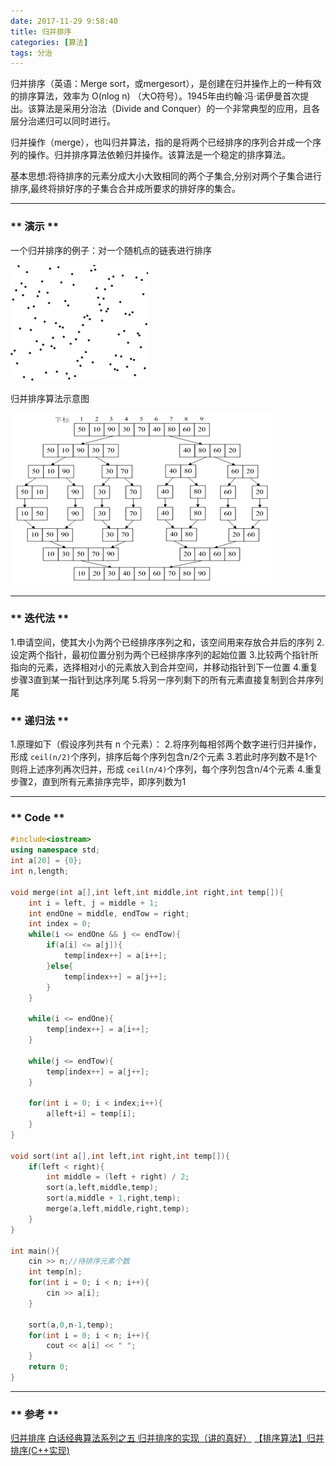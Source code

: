 ```yaml
---
date: 2017-11-29 9:58:40
title: 归并排序
categories: [算法]
tags: 分治
---
```



归并排序（英语：Merge sort，或mergesort），是创建在归并操作上的一种有效的排序算法，效率为  O(nlog n) （大O符号）。1945年由约翰·冯·诺伊曼首次提出。该算法是采用分治法（Divide and Conquer）的一个非常典型的应用，且各层分治递归可以同时进行。

归并操作（merge），也叫归并算法，指的是将两个已经排序的序列合并成一个序列的操作。归并排序算法依赖归并操作。该算法是一个稳定的排序算法。

基本思想:将待排序的元素分成大小大致相同的两个子集合,分别对两个子集合进行排序,最终将排好序的子集合合并成所要求的排好序的集合。

*****************

### ** 演示 **

一个归并排序的例子：对一个随机点的链表进行排序

![1.gif](/img/algorithm/Merge_sort/1.gif)

归并排序算法示意图

![2.png](/img/algorithm/Merge_sort/2.png)

******************


### ** 迭代法 **
1.申请空间，使其大小为两个已经排序序列之和，该空间用来存放合并后的序列
2.设定两个指针，最初位置分别为两个已经排序序列的起始位置
3.比较两个指针所指向的元素，选择相对小的元素放入到合并空间，并移动指针到下一位置
4.重复步骤3直到某一指针到达序列尾
5.将另一序列剩下的所有元素直接复制到合并序列尾


### ** 递归法 **
1.原理如下（假设序列共有 n 个元素）：
2.将序列每相邻两个数字进行归并操作，形成 `ceil(n/2)`个序列，排序后每个序列包含n/2个元素
3.若此时序列数不是1个则将上述序列再次归并，形成 `ceil(n/4)`个序列，每个序列包含n/4个元素
4.重复步骤2，直到所有元素排序完毕，即序列数为1

*******************
### ** Code **

```C++
#include<iostream> 
using namespace std;
int a[20] = {0};
int n,length;

void merge(int a[],int left,int middle,int right,int temp[]){
	int i = left, j = middle + 1;
	int endOne = middle, endTow = right;
	int index = 0;
	while(i <= endOne && j <= endTow){
		if(a[i] <= a[j]){
			temp[index++] = a[i++];
		}else{
			temp[index++] = a[j++];
		}
	}
	
	while(i <= endOne){
		temp[index++] = a[i++];
	}
	
	while(j <= endTow){
		temp[index++] = a[j++];
	}
	
	for(int i = 0; i < index;i++){
		a[left+i] = temp[i];
	}
}

void sort(int a[],int left,int right,int temp[]){
	if(left < right){
		int middle = (left + right) / 2;
		sort(a,left,middle,temp);
		sort(a,middle + 1,right,temp);
		merge(a,left,middle,right,temp);
	}
}

int main(){
	cin >> n;//待排序元素个数
	int temp[n];
	for(int i = 0; i < n; i++){
		cin >> a[i];
	}	

	sort(a,0,n-1,temp);	
	for(int i = 0; i < n; i++){
		cout << a[i] << " ";
	}
	return 0;
} 
```

****************
### ** 参考 **

[归并排序](https://zh.wikipedia.org/wiki/%E5%BD%92%E5%B9%B6%E6%8E%92%E5%BA%8F)
[白话经典算法系列之五 归并排序的实现（讲的真好）](http://blog.csdn.net/yuehailin/article/details/68961304)
[【排序算法】归并排序(C++实现)](http://blog.csdn.net/left_la/article/details/8656953)
